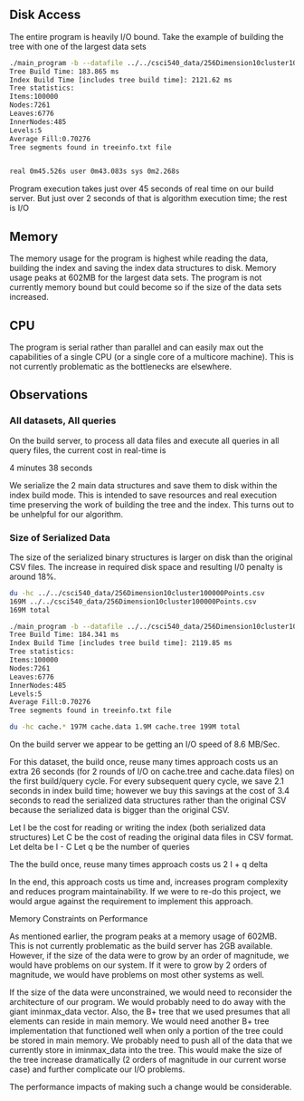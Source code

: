 ## Disk Access

The entire program is heavily I/O bound. Take the 
example of building the tree with one of the largest data sets

```bash 
./main_program -b --datafile ../../csci540_data/256Dimension10cluster100000Points.csv --savetf cache 
Tree Build Time: 183.865 ms 
Index Build Time [includes tree build time]: 2121.62 ms 
Tree statistics: 
Items:100000 
Nodes:7261 
Leaves:6776 
InnerNodes:485 
Levels:5 
Average Fill:0.70276 
Tree segments found in treeinfo.txt file


real 0m45.526s user 0m43.083s sys 0m2.268s
```

Program execution takes just over 45 seconds of real time on our 
build server. But just over 2 seconds of that is algorithm 
execution time; the rest is I/O

## Memory

The memory usage for the program is highest while reading the data, 
building the index and saving the index data structures to disk. 
Memory usage peaks at 602MB for the largest data sets. The program is 
not currently memory bound but could become so if the size of the data 
sets increased.

## CPU

The program is serial rather than parallel and can easily max out the 
capabilities of a single CPU (or a single core of a multicore machine). 
This is not currently problematic as the bottlenecks are elsewhere.

## Observations

### All datasets, All queries

On the build server, to process all data files and execute all queries 
in all query files, the current cost in real-time is

4 minutes 38 seconds

We serialize the 2 main data structures and save them to disk 
within the index build mode. This is intended to save resources and 
real execution time preserving the work of building the tree and 
the index. This turns out to be unhelpful for our algorithm.

### Size of Serialized Data

The size of the serialized binary structures is larger on disk than the 
original CSV files. The increase in required disk space and 
resulting I/0 penalty is around 18%.

```bash 
du -hc ../../csci540_data/256Dimension10cluster100000Points.csv 
169M ../../csci540_data/256Dimension10cluster100000Points.csv 
169M total

./main_program -b --datafile ../../csci540_data/256Dimension10cluster100000Points.csv --savetf cache 
Tree Build Time: 184.341 ms 
Index Build Time [includes tree build time]: 2119.85 ms 
Tree statistics: 
Items:100000 
Nodes:7261 
Leaves:6776 
InnerNodes:485 
Levels:5 
Average Fill:0.70276 
Tree segments found in treeinfo.txt file

du -hc cache.* 197M cache.data 1.9M cache.tree 199M total 
```

On the build server we appear to be getting an I/O speed of 8.6 MB/Sec.

For this dataset, the build once, reuse many times approach costs us an extra 26 seconds (for 2 rounds of I/O on cache.tree and cache.data files) on the first build/query cycle. For every subsequent query cycle, we save 2.1 seconds in index build time; however we buy this savings at the cost of 3.4 seconds to read the serialized data structures rather than the original CSV because the serialized data is bigger than the original CSV.

Let I be the cost for reading or writing the index (both serialized data structures)
Let C be the cost of reading the original data files in CSV format.
Let delta be I - C 
Let q be the number of queries 

The the build once, reuse many times approach costs us 2 I + q delta

In the end, this approach costs us time and, increases program complexity and reduces program maintainability. If we were to re-do this project, we would argue against the requirement to implement this approach.

Memory Constraints on Performance

As mentioned earlier, the program peaks at a memory usage of 602MB. This is not currently problematic as the build server has 2GB available. However, if the size of the data were to grow by an order of magnitude, we would have problems on our system. If it were to grow by 2 orders of magnitude, we would have problems on most other systems as well.

If the size of the data were unconstrained, we would need to reconsider the architecture of our program. We would probably need to do away with the giant iminmax_data vector. Also, the B+ tree that we used presumes that all elements can reside in main memory. We would need another B+ tree implementation that functioned well when only a portion of the tree could be stored in main memory. We probably need to push all of the data that we currently store in iminmax_data into the tree. This would make the size of the tree increase dramatically (2 orders of magnitude in our current worse case) and further complicate our I/O problems.

The performance impacts of making such a change would be considerable.

